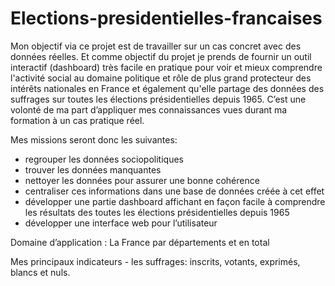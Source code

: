 # Elections-presidentielles-francaises
Mon objectif via ce projet est de travailler sur un cas concret avec des données réelles.
Et comme objectif du projet je prends de fournir un outil interactif (dashboard) très facile en pratique pour voir et mieux comprendre l'activité social au 
domaine politique et rôle de plus grand protecteur des intérêts nationales en France et également qu'elle partage des données des suffrages sur toutes les élections 
présidentielles depuis 1965. 
C’est une volonté de ma part d’appliquer mes connaissances vues durant ma formation à un cas pratique réel.

Mes missions seront donc les suivantes:
- regrouper les données sociopolitiques 
- trouver les données manquantes 
- nettoyer les données pour assurer une bonne cohérence
- centraliser ces informations dans une base de données créée à cet effet
- développer une partie dashboard affichant en façon facile à comprendre les résultats des toutes les élections présidentielles depuis 1965  
- développer une interface web pour l’utilisateur 

Domaine d’application : La France par départements et en total

Mes principaux indicateurs - les suffrages:  inscrits,  votants,  exprimés, blancs et nuls. 
